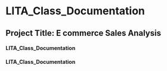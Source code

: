 # LITA_Class_Documentation

## Project Title: E commerce Sales Analysis
#### LITA_Class_Documentation
#### LITA_Class_Documentation
